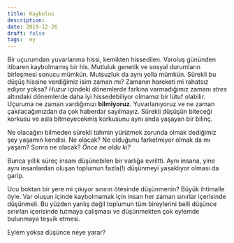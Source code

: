 ```yaml
---
title: Kaybolus
description:
date: 2019-12-26 
draft: false
tags:  ey
---
```



Bir uçurumdan yuvarlanma hissi, kemikten hissedilen. Varoluş gününden itibaren kaybolmamış bir his.
Mutluluk genetik ve sosyal durumların birleşmesi sonucu mümkün. Mutsuzluk da aynı yolla mümkün.<!--more-->
Sürekli bu düşüş hissine verdiğimiz isim zaman mı? Zamanın hareketi mi rahatsız ediyor yoksa?
*Huzur* içindeki dönemlerde farkına varmadığımız zamanı *stres* altındaki dönemlerde daha iyi hissedebiliyor olmamız bir lütuf olabilir. 
Uçuruma ne zaman vardığımızı __bilmiyoruz__. Yuvarlanıyoruz ve ne zaman çakılacağımızdan da çok haberdar sayılmayız. Sürekli düşüşün biteceği korkusu ve asla bitmeyecekmiş korkusunu aynı anda yaşayan bir bilinç.

Ne olacağını bilmeden sürekli tahmin yürütmek zorunda olmak dediğimiz şey yaşamın kendisi. Ne olacak? 
Ne olduğunu farketmiyor olmak da mı yaşam?
Sonra ne olacak? *Önce ne oldu ki?*

Bunca yıllık süreç insanı düşünebilen bir varlığa evriltti. Aynı insana, yine aynı insanlardan oluşan toplumun fazla(!) düşünmeyi yasaklıyor olması da garip. 

Ucu boktan bir yere mi çıkıyor sınırın ötesinde düşünmenin? Büyük ihtimalle öyle. Var oluşun içinde kaybolmamak için insan her zaman sınırlar içerisinde düşünmeli. Bu yüzden yanlış değil toplumun tüm bireylerini belli düşünce sınırları içerisinde tutmaya çalışması ve düşünmekten çok eylemde bulunmaya teşvik etmesi.

Eylem yoksa düşünce neye yarar?

